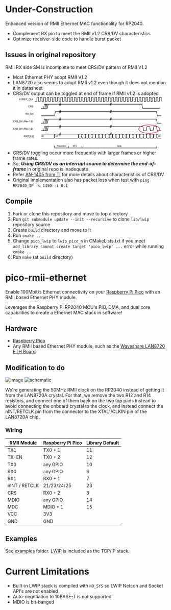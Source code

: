 # Under-Construction

Enhanced version of RMII Ethernet MAC functionality for RP2040.
* Complement RX pio to meet the RMII v1.2 CRS/DV characteristics
* Optimize receiver-side code to handle burst packet


## Issues in original repository
RMII RX side SM is incomplete to meet CRS/DV pattern of RMII V1.2
* Most Ethernet PHY adopt RMII V1.2
* LAN8720 also seems to adopt RMII v1.2 even though it does not mention it in datasheet
* CRS/DV output can be toggled at end of frame if RMII v1.2 is adopted
![image](doc/crsdv.jpg)
* CRS/DV toggling occur more frequently with larger frames or higher frame rates.
* So, ***Using CRS/DV as an interrupt source to determine the end-of-frame*** in original repo is inadequate
* Refer [AN-1405 from TI] for more details about characteristics of CRS/DV
* Original Implementation also has packet loss when test with `ping RP2040_IP -s 1450 -i 0.1`

[AN-1405 from TI]: https://www.ti.com/lit/an/snla076a/snla076a.pdf?ts=1672269799540&ref_url=https%253A%252F%252Fwww.google.com%252F



## Compile
1. Fork or clone this repository and move to top directory
1. Run `git submodule update --init --recursive` to clone `lib/lwip` repository source
1. Create `build` directory and move to it
1. Run `cmake ..`
1. Change `pico_lwip` to `lwip_pico_n` in CMakeLists.txt if you meet `add_library cannot create target 'pico_lwip' ...` error while running `cmake ..`
1. Run `make` (at `build` directory)



# pico-rmii-ethernet

Enable 100Mbit/s Ethernet connectivity on your [Raspberry Pi Pico](https://www.raspberrypi.org/products/raspberry-pi-pico/) with an RMII based Ethernet PHY module.

Leverages the Raspberry Pi RP2040 MCU's PIO, DMA, and dual core capabilities to create a Ethernet MAC stack in software!

## Hardware

* [Raspberry Pico](https://www.raspberrypi.org/products/raspberry-pi-pico/)
* Any RMII based Ethernet PHY module, such as the [Waveshare LAN8720 ETH Board](https://www.waveshare.com/lan8720-eth-board.htm)

## Modification to do

![image](https://user-images.githubusercontent.com/159235/147747551-1fca8e2f-e9c8-4833-9947-0a49e2bda6a9.png)
![schematic](https://user-images.githubusercontent.com/159235/147748051-1d8e7100-147f-4f92-9b2f-91e2398c6e03.jpg)


We're generating the 50MHz RMII clock on the RP2040 instead of getting it from the LAN8720A crystal. For that, we remove the two R12 and R14 resistors, and connect one of them back on the two top pads instead to avoid connecting the onboard crystal to the clock, and instead connect the nINT/RETCLK pin from the connector to the XTAL1/CLKIN pin of the LAN8720A chip.

### Wiring

| RMII Module | Raspberry Pi Pico | Library Default |
| ----------- | ----------------- | --------------- |
| TX1 | TX0 + 1 | 11 |
| TX-EN | TX0 + 2 | 12 |
| TX0 | any GPIO | 10 |
| RX0 | any GPIO | 6 |
| RX1 | RX0 + 1 | 7 |
| nINT / RETCLK | 21/23/24/25 | 23 |
| CRS | RX0 + 2 | 8 |
| MDIO | any GPIO | 14 |
| MDC | MDIO + 1 | 15 |
| VCC | 3V3 | |
| GND | GND | |

## Examples

See [examples](examples/) folder. [LWIP](https://www.nongnu.org/lwip/) is included as the TCP/IP stack.

# Current Limitations

* Built-in LWIP stack is compiled with `NO_SYS` so LWIP Netcon and Socket API's are not enabled
* Auto-negotiation to 10BASE-T is not supported
* MDIO is bit-banged